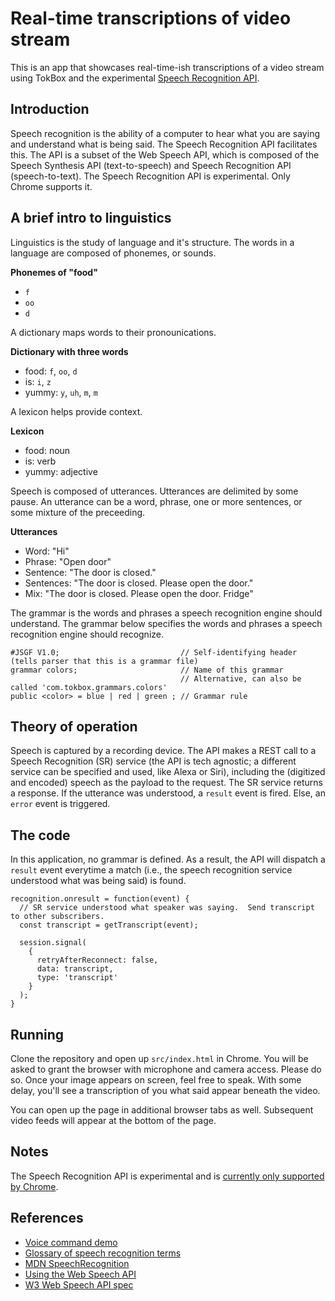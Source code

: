 # Real-time transcriptions of video stream

This is an app that showcases real-time-ish transcriptions of a video stream using TokBox and the experimental [Speech Recognition API](https://developer.mozilla.org/en-US/docs/Web/API/SpeechRecognition).

## Introduction

Speech recognition is the ability of a computer to hear what you are saying and understand what is being said.  The Speech Recognition API facilitates this.  The API is a subset of the Web Speech API, which is composed of the Speech Synthesis API (text-to-speech) and Speech Recognition API (speech-to-text).  The Speech Recognition API is experimental.  Only Chrome supports it.

## A brief intro to linguistics

Linguistics is the study of language and it's structure.  The words in a language are composed of phonemes, or sounds.

__Phonemes of "food"__
* `f`
* `oo`
* `d`

A dictionary maps words to their pronounications.

__Dictionary with three words__
* food: `f`, `oo`, `d`
* is: `i`, `z`
* yummy: `y`, `uh`, `m`, `m`

A lexicon helps provide context.

__Lexicon__
* food: noun
* is: verb
* yummy: adjective

Speech is composed of utterances.  Utterances are delimited by some pause.  An utterance can be a word, phrase, one or more sentences, or some mixture of the preceeding.

__Utterances__
* Word: "Hi"
* Phrase: "Open door"
* Sentence: "The door is closed."
* Sentences: "The door is closed.  Please open the door."
* Mix: "The door is closed.  Please open the door.  Fridge"

The grammar is the words and phrases a speech recognition engine should understand.  The grammar below specifies the words and phrases a speech recognition engine should recognize.

```
#JSGF V1.0;                           // Self-identifying header (tells parser that this is a grammar file)
grammar colors;                       // Name of this grammar
                                      // Alternative, can also be called 'com.tokbox.grammars.colors'
public <color> = blue | red | green ; // Grammar rule
```
## Theory of operation

Speech is captured by a recording device.  The API makes a REST call to a Speech Recognition (SR) service (the API is tech agnostic; a different service can be specified and used, like Alexa or Siri), including the (digitized and encoded) speech as the payload to the request.  The SR service returns a response.  If the utterance was understood, a `result` event is fired.  Else, an `error` event is triggered.

## The code

In this application, no grammar is defined.  As a result, the API will dispatch a `result` event everytime a match (i.e., the speech recognition service understood what was being said) is found.

```
recognition.onresult = function(event) {
  // SR service understood what speaker was saying.  Send transcript to other subscribers.
  const transcript = getTranscript(event);

  session.signal(
    {
      retryAfterReconnect: false,
      data: transcript,
      type: 'transcript'
    }
  );
}
```

## Running

Clone the repository and open up `src/index.html` in Chrome.  You will be asked to grant the browser with microphone and camera access.  Please do so.  Once your image appears on screen, feel free to speak.  With some delay, you'll see a transcription of you what said appear beneath the video.

You can open up the page in additional browser tabs as well.  Subsequent video feeds will appear at the bottom of the page.

## Notes
The Speech Recognition API is experimental and is [currently only supported by Chrome](https://developer.mozilla.org/en-US/docs/Web/API/SpeechRecognition#Browser_compatibility).

## References
* [Voice command demo](https://mdn.github.io/web-speech-api/speech-color-changer/)
* [Glossary of speech recognition terms](https://www.lumenvox.com/resources/tips/tipsGlossary.aspx)
* [MDN SpeechRecognition](https://developer.mozilla.org/en-US/docs/Web/API/SpeechRecognition)
* [Using the Web Speech API](https://developer.mozilla.org/en-US/docs/Web/API/Web_Speech_API/Using_the_Web_Speech_API)
* [W3 Web Speech API spec](https://w3c.github.io/speech-api)
